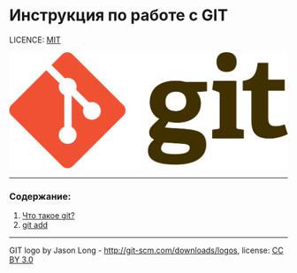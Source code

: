 # Инструкция по работе с GIT

LICENCE: [MIT](./license.md)

![git-logo](2560px-Git-logo.svg.png)

---

### Содержание:
1. [Что такое git?](./aboutgit.md)
2. [git add](./add.md)

---


GIT logo by Jason Long - http://git-scm.com/downloads/logos, license: [CC BY 3.0](https://creativecommons.org/licenses/by/3.0/)
